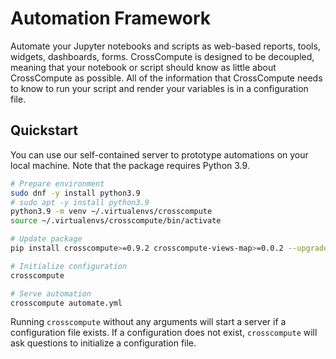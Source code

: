 # Automation Framework

Automate your Jupyter notebooks and scripts as web-based reports, tools, widgets, dashboards, forms. CrossCompute is designed to be decoupled, meaning that your notebook or script should know as little about CrossCompute as possible. All of the information that CrossCompute needs to know to run your script and render your variables is in a configuration file.

## Quickstart

You can use our self-contained server to prototype automations on your local machine. Note that the package requires Python 3.9.

```bash
# Prepare environment
sudo dnf -y install python3.9
# sudo apt -y install python3.9
python3.9 -m venv ~/.virtualenvs/crosscompute
source ~/.virtualenvs/crosscompute/bin/activate

# Update package
pip install crosscompute>=0.9.2 crosscompute-views-map>=0.0.2 --upgrade

# Initialize configuration
crosscompute

# Serve automation
crosscompute automate.yml
```

Running `crosscompute` without any arguments will start a server if a configuration file exists. If a configuration does not exist, `crosscompute` will ask questions to initialize a configuration file.
